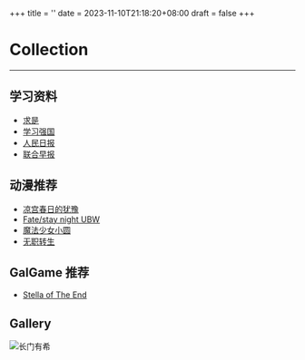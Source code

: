+++
title = ''
date = 2023-11-10T21:18:20+08:00
draft = false
+++

# Collection
---
## 学习资料
- [求是](http://www.qstheory.cn/)
- [学习强国](https://xuexi.cn/)
- [人民日报](http://paper.people.com.cn/)
- [联合早报](https://www.zaobao.com/)

## 动漫推荐
- [凉宫春日的犹豫](https://www.bilibili.com/bangumi/play/ss1057)
- [Fate/stay night UBW](https://www.bilibili.com/bangumi/media/md1586)
- [魔法少女小圆](https://www.bilibili.com/bangumi/play/ss2539)
- [无职转生](https://www.bilibili.com/video/BV1ho4y1o7Yw/)

## GalGame 推荐
- [Stella of The End](https://store.steampowered.com/app/2510770/Stella_of_The_End/)

## Gallery

![长门有希](/favorites/nagato_yuki.jpg)